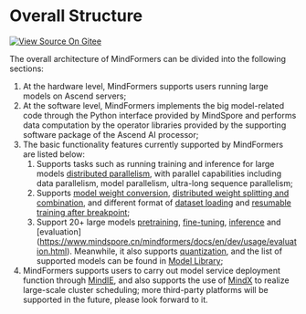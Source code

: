 # Overall Structure

[![View Source On Gitee](https://mindspore-website.obs.cn-north-4.myhuaweicloud.com/website-images/master/resource/_static/logo_source_en.svg)](https://gitee.com/mindspore/docs/blob/master/docs/mindformers/docs/source_en/start/overview.md)

The overall architecture of MindFormers can be divided into the following sections:

1. At the hardware level, MindFormers supports users running large models on Ascend servers;
2. At the software level, MindFormers implements the big model-related code through the Python interface provided by MindSpore and performs data computation by the operator libraries provided by the supporting software package of the Ascend AI processor;
3. The basic functionality features currently supported by MindFormers are listed below:
   1. Supports tasks such as running training and inference for large models [distributed parallelism](https://www.mindspore.cn/mindformers/docs/en/dev/function/distributed_parallel.html), with parallel capabilities including data parallelism, model parallelism, ultra-long sequence parallelism;
   2. Supports [model weight conversion](https://www.mindspore.cn/mindformers/docs/en/dev/function/weight_conversion.html), [distributed weight splitting and combination](https://www.mindspore.cn/mindformers/docs/en/dev/function/weight_conversion.html), and different format of [dataset loading](https://www.mindspore.cn/mindformers/docs/en/dev/function/dataset.html) and [resumable training after breakpoint](https://www.mindspore.cn/mindformers/docs/en/dev/function/resume_training.html);
   3. Support 20+ large models [pretraining](https://www.mindspore.cn/mindformers/docs/en/dev/usage/pre_training.html), [fine-tuning](https://www.mindspore.cn/mindformers/docs/en/dev/usage/sft_tuning.html), [inference](https://www.mindspore.cn/mindformers/docs/en/dev/usage/inference.html) and [evaluation] (https://www.mindspore.cn/mindformers/docs/en/dev/usage/evaluation.html). Meanwhile, it also supports [quantization](https://www.mindspore.cn/mindformers/docs/en/dev/usage/quantization.html), and the list of supported models can be found in [Model Library](https://www.mindspore.cn/mindformers/docs/en/dev/start/models.html);
4. MindFormers supports users to carry out model service deployment function through [MindIE](https://www.mindspore.cn/mindformers/docs/en/dev/usage/mindie_deployment.html), and also supports the use of [MindX]( https://www.hiascend.com/software/mindx-dl) to realize large-scale cluster scheduling; more third-party platforms will be supported in the future, please look forward to it.
